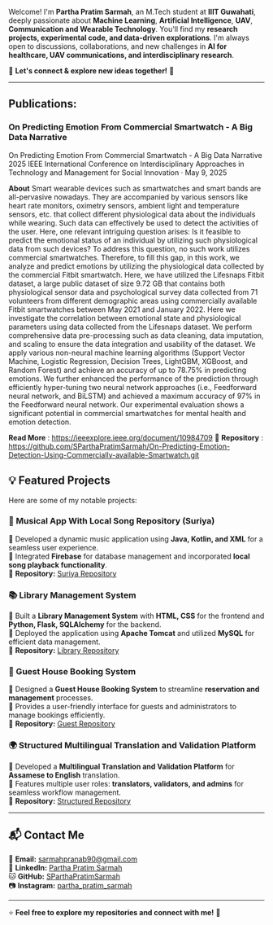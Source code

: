 Welcome! I'm **Partha Pratim Sarmah**, an M.Tech student at **IIIT Guwahati**, deeply passionate about **Machine Learning**, **Artificial Intelligence**, **UAV**, **Communication and Wearable Technology**.
You'll find my **research projects, experimental code, and data-driven explorations**. I'm always open to discussions, collaborations, and new challenges in **AI for healthcare, UAV communications, and interdisciplinary research**.  

📩 **Let's connect & explore new ideas together!** 🚀  

---
## Publications:

### On Predicting Emotion From Commercial Smartwatch - A Big Data Narrative
On Predicting Emotion From Commercial Smartwatch - A Big Data Narrative
2025 IEEE International Conference on Interdisciplinary Approaches in Technology and Management for Social Innovation · May 9, 2025

**About**
Smart wearable devices such as smartwatches and smart bands are all-pervasive nowadays. They are accompanied by various sensors like heart rate monitors, oximetry sensors, ambient light and temperature sensors, etc. that collect different physiological data about the individuals while wearing. Such data can effectively be used to detect the activities of the user. Here, one relevant intriguing question arises: Is it feasible to predict the emotional status of an individual by utilizing such physiological data from such devices? To address this question, no such work utilizes commercial smartwatches. Therefore, to fill this gap, in this work, we analyze and predict emotions by utilizing the physiological data collected by the commercial Fitbit smartwatch. Here, we have utilized the Lifesnaps Fitbit dataset, a large public dataset of size 9.72 GB that contains both physiological sensor data and psychological survey data collected from 71 volunteers from different demographic areas using commercially available Fitbit smartwatches between May 2021 and January 2022. Here we investigate the correlation between emotional state and physiological parameters using data collected from the Lifesnaps dataset. We perform comprehensive data pre-processing such as data cleaning, data imputation, and scaling to ensure the data integration and usability of the dataset. We apply various non-neural machine learning algorithms (Support Vector Machine, Logistic Regression, Decision Trees, LightGBM, XGBoost, and Random Forest) and achieve an accuracy of up to 78.75% in predicting emotions. We further enhanced the performance of the prediction through efficiently hyper-tuning two neural network approaches (i.e., Feedforward neural network, and BiLSTM) and achieved a maximum accuracy of 97% in the Feedforward neural network. Our experimental evaluation shows a significant potential in commercial smartwatches for mental health and emotion detection.

**Read More** : https://ieeexplore.ieee.org/document/10984709 
🔗 **Repository** : https://github.com/SParthaPratimSarmah/On-Predicting-Emotion-Detection-Using-Commercially-available-Smartwatch.git


## 💡 Featured Projects  
Here are some of my notable projects:

### 🎵 Musical App With Local Song Repository (**Suriya**)  
📌 Developed a dynamic music application using **Java, Kotlin, and XML** for a seamless user experience.  
🔹 Integrated **Firebase** for database management and incorporated **local song playback functionality**.  
🔗 **Repository:** [Suriya Repository](https://github.com/SParthaPratimSarmah/Suriya)  

### 📚 Library Management System  
📌 Built a **Library Management System** with **HTML, CSS** for the frontend and **Python, Flask, SQLAlchemy** for the backend.  
🔹 Deployed the application using **Apache Tomcat** and utilized **MySQL** for efficient data management.  
🔗 **Repository:** [Library Repository](https://github.com/SParthaPratimSarmah/Library_Management_System)  

### 🏨 Guest House Booking System  
📌 Designed a **Guest House Booking System** to streamline **reservation and management** processes.  
🔹 Provides a user-friendly interface for guests and administrators to manage bookings efficiently.  
🔗 **Repository:** [Guest Repository](https://github.com/SParthaPratimSarmah/Guest_House_Booking_System)  

### 🌍 Structured Multilingual Translation and Validation Platform  
📌 Developed a **Multilingual Translation and Validation Platform** for **Assamese to English** translation.  
🔹 Features multiple user roles: **translators, validators, and admins** for seamless workflow management.  
🔗 **Repository:** [Structured Repository](https://github.com/SParthaPratimSarmah/Structured_Multilingual_Translation_and_Validation_Platform)  

---

## 📬 Contact Me  
📧 **Email:** [sarmahpranab90@gmail.com](mailto:sarmahpranab90@gmail.com)  
💼 **LinkedIn:** [Partha Pratim Sarmah](https://www.linkedin.com/in/partha-pratim-sarmah/)  
🐱 **GitHub:** [SParthaPratimSarmah](https://github.com/SParthaPratimSarmah)  
📷 **Instagram:** [partha_pratim_sarmah](https://www.instagram.com/partha.pratim.sarmah/)  

---

⭐ **Feel free to explore my repositories and connect with me!** 🚀  
